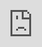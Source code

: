 ```yaml
---
title: Learning By Doing
post_status: publish
featured_image: /_images/LearningByDoing.jpeg
---
```


<iframe src="https://player.vimeo.com/video/840868511?badge=0&amp;autopause=0&amp;player_id=0&amp;app_id=58479" frameborder="0" allow="autoplay; fullscreen; picture-in-picture" allowfullscreen style="position:absolute;top:0;left:0;width:100%;height:100%;" title="064 Learning by Doing"></iframe>

<div style="margin-bottom:30px;"></div>

## Additional Information
* Find the flyers about how to install wallets at our [Bitcoin For Fairness Website](https://bffbtc.org/flyer/)
* Find a Bitcoin ATM: [anita.link/atm](https://anita.link/atm)

## Transcript

Hey there. So now I've got some practical advice for you. Learning by doing, that's the thing in Bitcoin. I mean, it's about money. So you are maybe scared and anxious to try and use it because you could lose money. That's true. But now I've got some tips for you. Why this is still a good way to learn. You might feel overwhelmed at the moment after all these warnings and the rules how to use Bitcoin, how to securely store your keys to your funds because self-custody is the way to go, it's important to own the keys to your bitcoin. It's a steep learning curve, that's for sure. But step by step you will manage and see that in the end, it's not that complicated at all. Of course, you need to have an open mind and the willingness to learn. So what are the first steps? 

For instance, you could go to our Bitcoin for Fairness website. We've got flyers in many different languages where we put on the way how to install your first on-chain wallet and your first Lightning wallet. It's for the Blue Wallet and the Phoenix Wallet. These flyers are PDFs. You can download it, you can print it, you can store it, you can give it out to friends. And as I said, it's a short guide on how to set up these wallets. 

As soon as you've set up a Blue Wallet on your phone, you are ready to go and find a Bitcoin ATM. We talked about Bitcoin ATMs in a previous lesson. They look differently everywhere. A link to find those maps is anita.link/ATM. It's below. If you don't have a Bitcoin ATM in your surroundings, you can always go to a Bitcoin meetup and try to find people who want to exchange national currency to bitcoin. And then it's also great if you already have got your Bitcoin wallet on your phone because then they can immediately send you money to it. So a Bitcoin ATM is a device that lets you exchange your national currency and sends bitcoin directly to your wallet without intermediaries. You need to check with your country's regulation for ATMs. In some countries, you can exchange without the need to KYC yourself, so without the need for identity verification. For instance, in Austria there is a limit of €250 at the moment. So if you stay under that limit, you don't need to verify yourself and for that you get KYC-free coins. So basically, your identity is not connected to your bitcoin. In other countries and I think the US is a case where this is true, you need to verify as soon as you just want to use an ATM. Then preferably search for a Bitcoin meetup in your region and ask an attendee to exchange money with you. 

Practice to gain confidence. I know if you don't use it very often, you forget how everything works. It's the same for me. The more I'm using new technologies and things I'm learning, the more practice I get. But sometimes I also have to look up things on Google again how they work. I'm going to the manufacturer's website or to the website of the wallet developers to look up things that I just can't remember because I know of them but I have forgotten how they work or there are so many new developments that I need to learn something new. The easiest way to practice for confidence is when you start to install a wallet on your phone and on your computer. In that online learning program, you will also be sent a little bit of bitcoin. That's the moment where you really will need to install a wallet and learn how to use it. If you're doing that alone, install the Blue Wallet on your phone and you can also install the Blue Wallet on your desktop computer and then you can send small amounts between those two wallets. The best time to practice sending transactions, or sending transactions in general, is usually around the weekend because businesses are not working at that time and so there is less congestion on the Bitcoin blockchain and fees are lower. I mean, if you are practicing Lightning payments, you're not depending on the blockchain at all and payments should go through very fast. You can also use different wallet software. For instance, the Blue Wallet on your smartphone, the Green Wallet or Sparrow on your desktop. 

Another very important advice is to always check your addresses so the address that you receive from the recipient first. If you are sending a really big amount, you should first do a test transaction and send a small amount to that address. And then if the recipient has received it, then you can send the full amount. That's at least what I'm doing with people I don't know or if it's really a huge amount of money. The next thing you always should do is check back if the Bitcoin address you have received is then the same in your wallet, so it shows up the same. So at the end of the sending process you are asked to verify and confirm a transaction. The wallet asks you that and there I'm always checking back if the address that is showing up in the wallet is the same that I got from the recipient. I usually check the first and the last letters and numbers of the address just to make sure that it's the true and the real address and no one has interfered on the way from the messenger, for instance, into the wallet. 

The next thing that's advisable when you are sending and storing critical amounts is to test your hardware wallet. So there is this extra tutorial I'm offering on how to set up a hardware wallet. But I also want to say it here. When you set up a hardware device, initially it creates the seat for you that you write down by hand. Additionally, the vendor, the model, and the software version. Afterwards, you install the vendor software to create the first Bitcoin address in your hardware wallet by clicking on receive. Then send a small amount to that hardware device from your previously installed smartphone wallet. If the amount on the hardware wallet has arrived, you see the status confirmed the first test was successful. 

Also try sending from your hardware wallet to another wallet. For example, you can send a small amount back to your smartphone or another address of your hardware wallet. It doesn't particularly matter. The main thing is that you are testing a payment from the hardware wallet too. To do this, you must check the receiving address on the hardware wallet and confirm sending with one or more clicks directly on the hardware wallet device. That's what I said in the earlier lesson where I showed you the treasure. You really have to press buttons on the device to send transactions. This manual confirmation on the device makes hardware wallets secure, as only you can press the buttons and no one can hit the buttons virtually over the internet. 

Then, as another test, make sure that you have your backup written down and afterwards you can delete all the data on your hardware wallet. Some vendors call it "factory reset", "wipe" or "reset the device". You set back the wallet basically to the status it was when you received it first. Now restore your funds and wallet with the seed. This is called "restore from recovery words", "restore wallet" or "import seed". Then enter your seed phrase on the hardware device. If everything is correct, the wallet is restored and you can see your previous transactions and the balance. Now you successfully have tested your hardware wallet. You've tested the device you can send and receive, and you also have tested your seed. And remember, only enter it with the buttons on the hardware device, not on your computer. 

And then, as I mentioned in an earlier lesson, always upgrade the firmware and the software to your hardware wallet device. You should at least look it up every six months because the Bitcoin space is fast moving, and new developments are integrated into wallet software on a regular basis. If your device gets stolen or you're losing it, remember always your bitcoin are stored on the blockchain, so basically your money is not gone when someone is stealing your mobile phone. Since you set an access pin for the wallet, the thief cannot open it. However, they will still try to find a way to crack your PIN. That's why you should immediately install a new wallet and import the seed that you kept safe to regain access to your funds. Then move your coins from your stolen wallet to a new Bitcoin address in your new wallet as soon as you can. And then that might sound over the top, but still, I recommend you do it: It's advisable to then open a new wallet. Write down the new seed because don't use the seed from the stolen wallet that you just imported to regain access to the funds. You imported it to a device that's maybe online. So you should set up a new wallet. Write down the seed offline and don't use a previously imported seed for a new wallet because it was connected to the Internet and you never know how many viruses you have on your phone or on your device or if a hacker is already inside. If your device gets corrupted and it doesn't work anymore, then you follow the same steps. But there's no need to rush to move the coins because you just need to restore the software wallet and it's done because no one wants to steal from.
